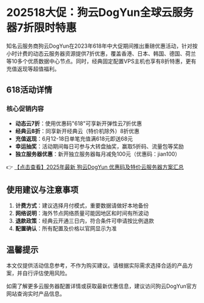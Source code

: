 # 202518大促：狗云DogYun全球云服务器7折限时特惠

知名云服务商狗云DogYun在2023年618年中大促期间推出重磅优惠活动，针对按小时计费的动态云服务器资源提供7折优惠，覆盖香港、日本、韩国、德国、荷兰等10多个优质数据中心节点。同时，经典固定配置VPS主机也享有8折特惠，更有充值返现等超值福利。

## 618活动详情

### 核心促销内容
- **动态云7折**：使用优惠码"618"可享新开弹性云7折优惠
- **经典云8折**：同享新开经典云（特价机除外）8折优惠
- **充值返现**：6月12-18日单笔充值满618元即送68元
- **幸运抽奖**：活动期间每日可参与大转盘抽奖，赢取5折码、流量包等奖励
- **独立服务器优惠**：新开独立服务器每月减免100元（优惠码：jian100）

👉 [【点击查看】2025年最新 狗云DogYun 优惠码及特价云服务器方案汇总](https://bit.ly/DogYun)

## 使用建议与注意事项

1. **计费方式**：建议选择月付模式，重要数据请做好本地备份
2. **网络说明**：海外节点网络质量可能因地区和时间有所波动
3. **退款政策**：经典云开通三日内，符合条件可申请按比例退款
4. **配置确认**：所有配置及价格以官网显示为准

## 温馨提示

本文仅提供活动信息参考，不作为购买建议。请根据实际需求选择合适的产品方案，并自行评估使用风险。

如需了解更多云服务器配置详情或获取最新优惠信息，建议访问狗云DogYun官方网站查询实时产品信息。